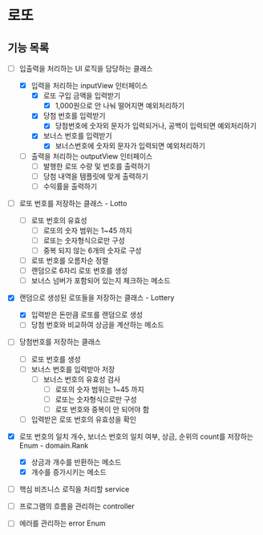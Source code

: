 # 로또

## 기능 목록

- [ ] 입출력을 처리하는 UI 로직을 담당하는 클래스
    - [x] 입력을 처리하는 inputView 인터페이스
        - [x] 로또 구입 금액을 입력받기
            - [x] 1,000원으로 안 나눠 떨어지면 예외처리하기
        - [x] 당첨 번호를 입력받기
            - [x] 당첨번호에 숫자외 문자가 입력되거나, 공백이 입력되면 예외처리하기
        - [x] 보너스 번호를 입력받기
            - [x] 보너스번호에 숫자외 문자가 입력되면 예외처리하기
    - [ ] 출력을 처리하는 outputView 인터페이스
        - [ ] 발행한 로또 수량 및 번호를 출력하기
        - [ ] 당첨 내역을 템플릿에 맞게 출력하기
        - [ ] 수익률을 출력하기

- [ ] 로또 번호를 저장하는 클래스 - Lotto
    - [ ] 로또 번호의 유효성
        - [ ] 로또의 숫자 범위는 1~45 까지
        - [ ] 로또는 숫자형식으로만 구성
        - [ ] 중복 되지 않는 6개의 숫자로 구성
    - [ ] 로또 번호를 오름차순 정렬
    - [ ] 랜덤으로 6자리 로또 번호를 생성
    - [ ] 보너스 넘버가 포함되어 있는지 체크하는 메소드

- [x] 랜덤으로 생성된 로또들을 저장하는 클래스 - Lottery
    - [x] 입력받은 돈만큼 로또를 랜덤으로 생성
    - [ ] 당첨 번호와 비교하여 상금을 계산하는 메소드

- [ ] 당첨번호를 저장하는 클래스
    - [ ] 로또 번호를 생성
    - [ ] 보너스 번호를 입력받아 저장
        - [ ] 보너스 번호의 유효성 검사
            - [ ] 로또의 숫자 범위는 1~45 까지
            - [ ] 로또는 숫자형식으로만 구성
            - [ ] 로또 번호와 중복이 안 되어야 함
    - [ ] 입력받은 로또 번호의 유효성을 확인

- [x] 로또 번호의 일치 개수, 보너스 번호의 일치 여부, 상금, 순위의 count를 저장하는 Enum - domain.Rank
    - [x] 상금과 개수를 반환하는 메소드
    - [x] 개수를 증가시키는 메소드

- [ ] 핵심 비즈니스 로직을 처리할 service

- [ ] 프로그램의 흐름을 관리하는 controller

- [ ] 에러를 관리하는 error Enum